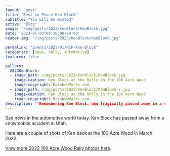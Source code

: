 ```yaml
---
layout: "post"
title: "Rest in Peace Ken Block"
subtitle: "You will be missed"
active: "blog"
image: "/img/posts/2023/KenBlock/KenBlock.jpg"
date: '2023-01-03T09:30:00+00:00'
header-img: "/img/posts/2023/KenBlock/KenBlock.jpg"

permalink: "Events/2023/01/RIP-Ken-Block"
categories: [news, rally, automotive]
featured: false

gallery:
  2023KenBlock:
  - image_path: /img/posts/2023/KenBlock/KenBlock.jpg
    image-caption: Ken Block at the Rally in the 100 Acre Wood
    image-copyright: RainbowMarks.com
  - image_path: /img/posts/2023/KenBlock/KenBlock-2.jpg
    image-caption: Ken Block at the Rally in the 100 Acre Wood
    image-copyright: RainbowMarks.com
description: ""Remembering Ken Block, who tragically passed away in a snowmobile accident. Cherish memories from 2022 100 Acre Wood Rally.""
---
```

Sad news in the automotive world today. Ken Block has passed away from a snowmobile accident in Utah.

Here are a couple of shots of Ken back at the 100 Acre Wood in March 2022.

[View more 2022 100 Acre Wood Rally photos here](/Events/2022/03/100AW).

